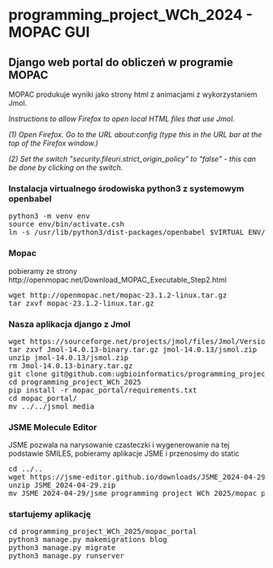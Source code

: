 # programming_project_WCh_2024 - MOPAC GUI

<h2>Django web portal do obliczeń w programie MOPAC</h2>

MOPAC produkuje wyniki jako strony html z animacjami z wykorzystaniem Jmol.
          
<i> Instructions to allow Firefox to open local HTML files that use Jmol.

(1) Open Firefox. Go to the URL about:config (type this in the URL bar at the top of the Firefox window.)

(2) Set the switch "security.fileuri.strict_origin_policy" to "false" - this can be done by clicking on the switch.
</i>

<h3>Instalacja virtualnego środowiska python3 z systemowym openbabel</h3>
<pre>
python3 -m venv env
source env/bin/activate.csh
ln -s /usr/lib/python3/dist-packages/openbabel $VIRTUAL_ENV/lib/python*/site-packages
</pre>

<h3> Mopac </h3>
pobieramy ze strony http://openmopac.net/Download_MOPAC_Executable_Step2.html
<pre>
wget http://openmopac.net/mopac-23.1.2-linux.tar.gz
tar zxvf mopac-23.1.2-linux.tar.gz 
</pre>

<h3>Nasza aplikacja django z Jmol</h3>
<pre>
wget https://sourceforge.net/projects/jmol/files/Jmol/Version%2014.0/Version%2014.0.13/Jmol-14.0.13-binary.tar.gz
tar zxvf Jmol-14.0.13-binary.tar.gz jmol-14.0.13/jsmol.zip
unzip jmol-14.0.13/jsmol.zip    
rm Jmol-14.0.13-binary.tar.gz
git clone git@github.com:ugbioinformatics/programming_project_WCh_2025.git
cd programming_project_WCh_2025          
pip install -r mopac_portal/requirements.txt
cd mopac_portal/
mv ../../jsmol media          
</pre>

<h3> JSME Molecule Editor </h3>
JSME pozwala na narysowanie czasteczki i wygenerowanie na tej podstawie
SMILES, pobieramy aplikacje JSME i przenosimy do static
<pre>
cd ../..
wget https://jsme-editor.github.io/downloads/JSME_2024-04-29.zip
unzip JSME_2024-04-29.zip
mv JSME_2024-04-29/jsme programming_project_WCh_2025/mopac_portal/static
</pre>

<h3>startujemy aplikację</h3>
<pre>
cd programming_project_WCh_2025/mopac_portal
python3 manage.py makemigrations blog
python3 manage.py migrate
python3 manage.py runserver
</pre>

